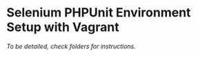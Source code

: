 # Selenium PHPUnit Environment Setup with Vagrant

_To be detailed, check folders for instructions._